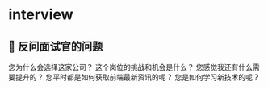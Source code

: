 # interview

## 🚥 反问面试官的问题
您为什么会选择这家公司？
这个岗位的挑战和机会是什么？
您感觉我还有什么需要提升的？
您平时都是如何获取前端最新资讯的呢？
您是如何学习新技术的呢？